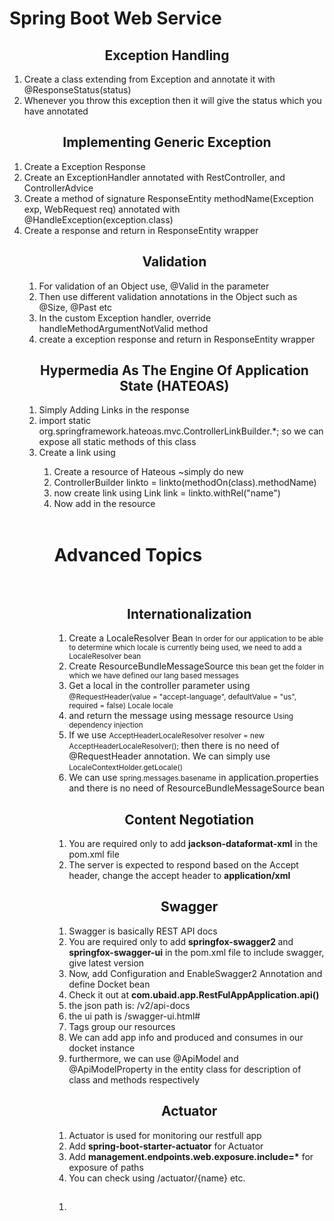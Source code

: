 <h1>Spring Boot Web Service</h1>

<h2 align="center">Exception Handling</h2>
<ol>
    <li>Create a class extending from Exception and annotate it with @ResponseStatus(status)</li>
    <li>Whenever you throw this exception then it will give the status which you have annotated</li>
</ol>

<h2 align="center">Implementing Generic Exception</h2>
<ol>
    <li>Create a Exception Response</li>
    <li>Create an ExceptionHandler annotated with RestController, and ControllerAdvice </li>
    <li>Create a method of signature ResponseEntity<Object> methodName(Exception exp, WebRequest req) annotated with @HandleException(exception.class)</li>
    <li>Create a response and return in ResponseEntity wrapper</li>
</ol>

<h2 align="center">Validation</h2>
<ol>
    <li>For validation of an Object use, @Valid in the parameter</li>
    <li>Then use different validation annotations in the Object such as @Size, @Past etc</li>
    <li>In the custom Exception handler, override handleMethodArgumentNotValid method</li>
    <li>create a exception response and return in ResponseEntity wrapper</li>    
</ol>

<h2 align="center">Hypermedia As The Engine Of Application State (HATEOAS)</h2>
<ol>
    <li>Simply Adding Links in the response</li>
    <li>import static org.springframework.hateoas.mvc.ControllerLinkBuilder.*;
    so we can expose all static methods of this class</li>
    <li>Create a link using</li>
    <ol>
    	<li>Create a resource<Object> of Hateous ~simply do new</li>
    	<li>ControllerBuilder linkto = linkto(methodOn(class).methodName)</li>
    	<li>now create link using Link link = linkto.withRel("name")</li>
    	<li>Now add in the resource</li>
    </ol>
</ol>

<br>
<h1>Advanced Topics</h1>
<br>

<h2 align="center">Internationalization</h2>
<ol>
    <li>Create a LocaleResolver Bean <small>In order for our application to be able to determine which locale is currently being used, we need to add a LocaleResolver bean</small></li>
    <li>Create ResourceBundleMessageSource <small>this bean get the folder in which we have defined our lang based messages</small></li>
    <li>Get a local in the controller parameter using <small>@RequestHeader(value = "accept-language", defaultValue = "us", required = false) Locale locale</small></li>
    <li>and return the message using message resource <small>Using dependency injection</small></li>
    <li>If we use <small>AcceptHeaderLocaleResolver resolver = new AcceptHeaderLocaleResolver();
    </small> then there is no need of @RequestHeader annotation. We can simply use <small>LocaleContextHolder.getLocale()</small></li>
    <li>We can use <small>spring.messages.basename</small> in application.properties and there is no need of ResourceBundleMessageSource bean</li>
</ol>



<h2 align="center">Content Negotiation</h2>
<ol>
	<li>You are required only to add <strong>jackson-dataformat-xml</strong> in the pom.xml file</li>
	<li>The server is expected to respond based on the Accept header, change the accept header to <strong>application/xml</strong></li>	
</ol>

<h2 align="center">Swagger</h2>
<ol>
	<li>Swagger is basically REST API docs</li>
	<li>You are required only to add <strong>springfox-swagger2
	</strong> and <strong>springfox-swagger-ui</strong> in the pom.xml file to include swagger, give latest version</li>
	<li>Now, add Configuration and EnableSwagger2 Annotation and define Docket bean</li>	
	<li>Check it out at <strong>com.ubaid.app.RestFulAppApplication.api()</strong></li>
	<li>the json path is: /v2/api-docs</li>
	<li>the ui path is /swagger-ui.html#</li>
	<li>Tags group our resources</li>
	<li>We can add app info and produced and consumes in our docket instance</li>
	<li>furthermore, we can use @ApiModel and @ApiModelProperty in the entity class for description of class and methods respectively </li>	
</ol>

<h2 align="center">Actuator</h2>
<ol>
	<li>Actuator is used for monitoring our restfull app</li>
	<li>Add <strong>spring-boot-starter-actuator</strong> for Actuator</li>
	<li>Add <strong>management.endpoints.web.exposure.include=*</strong> for exposure of paths</li>
	<li>You can check using /actuator/{name} etc.</li>
</ol>


<h2></h2>
<ol>
	<li></li>
</ol>

